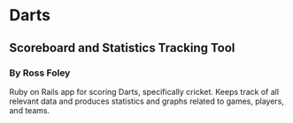 # Darts
## Scoreboard and Statistics Tracking Tool
### By Ross Foley

Ruby on Rails app for scoring Darts, specifically cricket.  Keeps track of all relevant data and produces statistics
and graphs related to games, players, and teams.